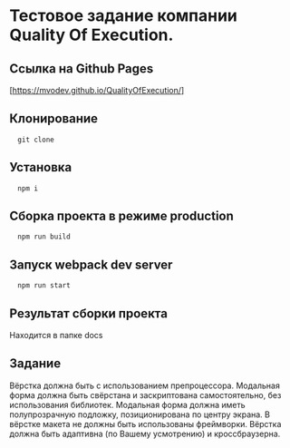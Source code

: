  # Тестовое задание компании Quality Of Execution.
  ## Ссылка на Github Pages
[https://mvodev.github.io/QualityOfExecution/]
  ## Клонирование
      git clone 
  ## Установка
      npm i
  ## Сборка проекта в режиме production
      npm run build
  ## Запуск webpack dev server
      npm run start
  ## Результат сборки проекта
  Находится в папке docs

  ## Задание
Вёрстка должна быть с использованием препроцессора.
Модальная форма должна быть свёрстана и заскриптована самостоятельно, без использования библиотек. 
Модальная форма должна иметь полупрозрачную подложку, позиционирована по центру экрана.
В вёрстке макета не должны быть использованы фреймворки.
Вёрстка должна быть адаптивна (по Вашему усмотрению) и кроссбраузерна.